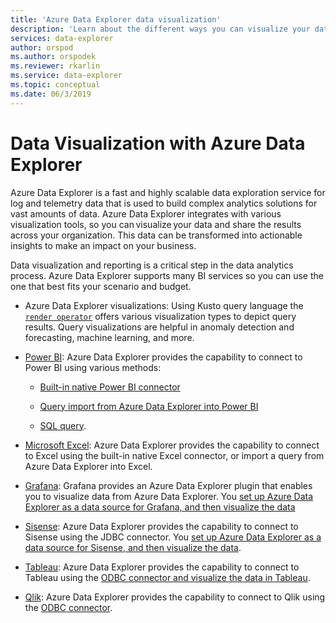 ```yaml
---
title: 'Azure Data Explorer data visualization'
description: 'Learn about the different ways you can visualize your data in Azure Data Explorer'
services: data-explorer
author: orspod
ms.author: orspodek
ms.reviewer: rkarlin
ms.service: data-explorer
ms.topic: conceptual
ms.date: 06/3/2019
---
```


# Data Visualization with Azure Data Explorer 

Azure Data Explorer is a fast and highly scalable data exploration service for log and telemetry data that is used to build complex analytics solutions for vast amounts of data. Azure Data Explorer integrates with various visualization tools, so you can visualize your data and share the results across your organization. This data can be transformed into actionable insights to make an impact on your business.

Data visualization and reporting is a critical step in the data analytics process. Azure Data Explorer supports many BI services so you can use the one that best fits your scenario and budget.

* Azure Data Explorer visualizations:
Using Kusto query language the [`render operator`](https://docs.microsoft.com/en-us/azure/kusto/query/renderoperator) offers various visualization types to depict query results. Query visualizations are helpful in anomaly detection and forecasting, machine learning, and more.

* [Power BI](https://powerbi.microsoft.com):
Azure Data Explorer provides the capability to connect to Power BI using various methods: 

  * [Built-in native Power BI connector](/azure/data-explorer/power-bi-connector)

  * [Query import from Azure Data Explorer into Power BI](/azure/data-explorer/power-bi-imported-query)
 
  * [SQL query](/azure/data-explorer/power-bi-sql-query).

* [Microsoft Excel](https://products.office.com/en-us/excel):
Azure Data Explorer provides the capability to connect to Excel using the built-in native Excel connector, or import a query from Azure Data Explorer into Excel.

* [Grafana](https://grafana.com):
Grafana provides an Azure Data Explorer plugin that enables you to visualize data from Azure Data Explorer. You [set up Azure Data Explorer as a data source for Grafana, and then visualize the data](/azure/data-explorer/grafana)

* [Sisense](https://www.sisense.com):
Azure Data Explorer provides the capability to connect to Sisense using the JDBC connector. You [set up Azure Data Explorer as a data source for Sisense, and then visualize the data](/azure/data-explorer/sisense).

* [Tableau](https://www.tableau.com):
Azure Data Explorer provides the capability to connect to Tableau using the [ODBC connector and visualize the data in Tableau](/azure/data-explorer/connect-odbc).

* [Qlik](https://www.qlik.com):
Azure Data Explorer provides the capability to connect to Qlik using the [ODBC connector](/azure/data-explorer/connect-odbc).